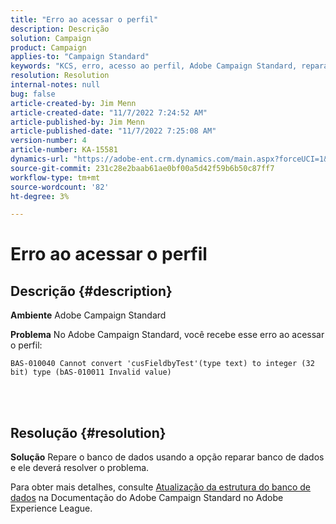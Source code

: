 ```yaml
---
title: "Erro ao acessar o perfil"
description: Descrição
solution: Campaign
product: Campaign
applies-to: "Campaign Standard"
keywords: "KCS, erro, acesso ao perfil, Adobe Campaign Standard, reparar banco de dados"
resolution: Resolution
internal-notes: null
bug: false
article-created-by: Jim Menn
article-created-date: "11/7/2022 7:24:52 AM"
article-published-by: Jim Menn
article-published-date: "11/7/2022 7:25:08 AM"
version-number: 4
article-number: KA-15581
dynamics-url: "https://adobe-ent.crm.dynamics.com/main.aspx?forceUCI=1&pagetype=entityrecord&etn=knowledgearticle&id=696f1f41-6d5e-ed11-9561-6045bd0065f9"
source-git-commit: 231c28e2baab61ae0bf00a5d42f59b6b50c87ff7
workflow-type: tm+mt
source-wordcount: '82'
ht-degree: 3%

---
```


# Erro ao acessar o perfil

## Descrição {#description}


<b>Ambiente</b>
Adobe Campaign Standard

<b>Problema</b>
No Adobe Campaign Standard, você recebe esse erro ao acessar o perfil:


```
BAS-010040 Cannot convert 'cusFieldbyTest'(type text) to integer (32 bit) type (bAS-010011 Invalid value)
```






<br> 



## Resolução {#resolution}


<b>Solução</b>
Repare o banco de dados usando a opção reparar banco de dados e ele deverá resolver o problema.

Para obter mais detalhes, consulte [Atualização da estrutura do banco de dados](https://docs.adobe.com/content/help/en/campaign-standard/using/developing/adding-or-extending-a-resource/updating-the-database-structure.html) na Documentação do Adobe Campaign Standard no Adobe Experience League.
